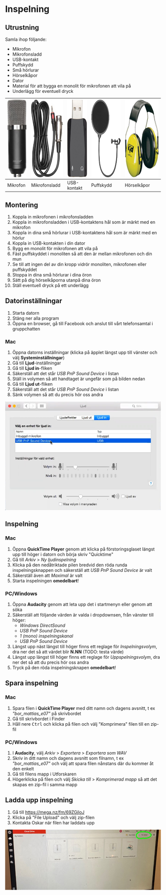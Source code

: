 # Inspelning

## Utrustning

Samla ihop följande:

* Mikrofon
* Mikrofonsladd
* USB-kontakt
* Puffskydd
* Små hörlurar
* Hörselkåpor
* Dator
* Material för att bygga en monolit för mikrofonen att vila på
* Underlägg för eventuell dryck

<img src="images/inspelning/mikrofon.jpg" height="250" /> | <img src="images/inspelning/kabel.jpg" height="250" /> | <img src="images/inspelning/usb.jpg" height="250" /> | <img src="images/inspelning/puffskydd.jpg" height="250" /> | <img src="images/inspelning/horselkapor.jpg" height="250" />
------------ | ------------- | ------------- | ------------- | -------------
Mikrofon | Mikrofonsladd | USB-kontakt | Puffskydd | Hörselkåpor 

## Montering

1. Koppla in mikrofonen i mikrofonsladden
2. Koppla in mikrofonsladden i USB-kontaktens hål som är märkt med en mikrofon
3. Koppla in dina små hörlurar i USB-kontaktens hål som är märkt med en hörlur
4. Koppla in USB-kontakten i din dator
5. Bygg en monolit för mikrofonen att vila på
6. Fäst puffskyddet i monoliten så att den är mellan mikrofonen och din mun
7. Se till att ingen del av din kropp vidrör monoliten, mikrofonen eller puffskyddet
8. Stoppa in dina små hörlurar i dina öron
9. Sätt på dig hörselkåporna utanpå dina öron
10. Ställ eventuell dryck på ett underlägg

## Datorinställningar

1. Starta datorn
2. Stäng ner alla program
3. Öppna en browser, gå till Facebook och anslut till vårt telefonsamtal i gruppchatten

### Mac
1. Öppna datorns inställningar (klicka på äpplet längst upp till vänster och välj **Systeminställningar**)
2. Gå till **Ljud**-inställningar
3. Gå till **Ljud in**-fliken
4. Säkerställ att det står *USB PnP Sound Device* i listan
5. Ställ in volymen så att handtaget är ungefär som på bilden nedan
6. Gå till **Ljud ut**-fliken
7. Säkerställ att det står *USB PnP Sound Device* i listan
8. Sänk volymen så att du precis hör oss andra

![](images/inspelning/ljudinstallningar.png)

## Inspelning

### Mac
1. Öppna **QuickTime Player** genom att klicka på förstoringsglaset längst upp till höger i datorn och börja skriv "Quicktime"
2. Gå till *Arkiv* > *Ny ljudinspelning*
3. Klicka på den nedåtriktade pilen bredvid den röda runda inspelningsknappen och säkerställ att *USB PnP Sound Device* är valt
4. Säkerställ även att *Maximal* är valt
5. Starta inspelningen **omedelbart**!

### PC/Windows
1. Öppna **Audacity** genom att leta upp det i startmenyn eller genom att söka
2. Säkerställ att följande värden är valda i dropdownsen, från vänster till höger:
   * *Windows DirectSound*
   * *USB PnP Sound Device*
   * *1 (mono) inspelningskanal*
   * *USB PnP Sound Device*
3. Längst upp näst längst till höger finns ett reglage för *Inspelningsvolym*, dra ner det så att värdet blir **N.NN** (TODO: testa värde)
4. Längst upp längst till höger  finns ett reglage för *Uppspelningsvolym*, dra ner det så att du precis hör oss andra
5. Tryck på den röda inspelningsknapen **omedelbart**!

## Spara inspelning

### Mac
1. Spara filen i **QuickTime Player** med ditt namn och dagens avsnitt, t ex *"bor_mattias_e07"* på skrivbordet
2. Gå till skrivbordet i Finder
3. Håll nere <kbd>Ctrl</kbd> och klicka på filen och välj "Komprimera" filen till en zip-fil

### PC/Windows
1. I **Audacity**, välj *Arkiv* > *Exportera* > *Exportera som WAV*
2. Skriv in ditt namn och dagens avsnitt som filnamn, t ex *"bor_mattias_e07"* och välj att spara filen nånstans där du kommer åt den enkelt
3. Gå till filens mapp i Utforskaren
4. Högerklicka på filen och välj *Skicka till* > *Komprimerad mapp* så att det skapas en zip-fil i samma mapp

## Ladda upp inspelning
1. Gå till https://mega.nz/fm/69ZGjIoJ
2. Klicka på "File Upload" och välj zip-filen
3. Kontakta Oskar när filen har laddats upp

![](images/inspelning/mega.jpg)
